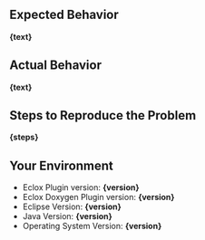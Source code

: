 ## Expected Behavior
**{text}**

## Actual Behavior
**{text}**

## Steps to Reproduce the Problem
**{steps}**

## Your Environment

- Eclox Plugin version: **{version}**
- Eclox Doxygen Plugin version: **{version}**
- Eclipse Version: **{version}**
- Java Version: **{version}**
- Operating System Version: **{version}**